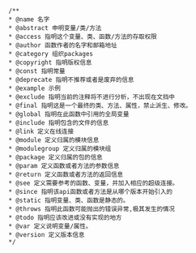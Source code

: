 	/**
	* @name 名字
	* @abstract 申明变量/类/方法
	* @access 指明这个变量、类、函数/方法的存取权限
	* @author 函数作者的名字和邮箱地址
	* @category 组织packages
	* @copyright 指明版权信息
	* @const 指明常量
	* @deprecate 指明不推荐或者是废弃的信息
	* @example 示例
	* @exclude 指明当前的注释将不进行分析，不出现在文挡中
	* @final 指明这是一个最终的类、方法、属性，禁止派生、修改。
	* @global 指明在此函数中引用的全局变量
	* @include 指明包含的文件的信息
	* @link 定义在线连接
	* @module 定义归属的模块信息
	* @modulegroup 定义归属的模块组
	* @package 定义归属的包的信息
	* @param 定义函数或者方法的参数信息
	* @return 定义函数或者方法的返回信息
	* @see 定义需要参考的函数、变量，并加入相应的超级连接。
	* @since 指明该api函数或者方法是从哪个版本开始引入的
	* @static 指明变量、类、函数是静态的。
	* @throws 指明此函数可能抛出的错误异常,极其发生的情况
	* @todo 指明应该改进或没有实现的地方
	* @var 定义说明变量/属性。
	* @version 定义版本信息
	*/
